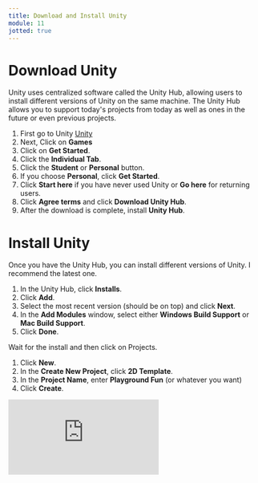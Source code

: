 ```yaml
---
title: Download and Install Unity
module: 11
jotted: true
---
```


# Download Unity

Unity uses centralized software called the Unity Hub, allowing users to install different versions of Unity on the same machine.  The Unity Hub allows you to support today's projects from today as well as ones in the future or even previous projects.

1. First go to Unity <a href="https://unity.com/" target="_new">Unity</a>
2. Next, Click on **Games**
3. Click on **Get Started**.
4. Click the **Individual Tab**.
5. Click the **Student** or **Personal** button.
6. If you choose **Personal**, click **Get Started**.
7. Click **Start here** if you have never used Unity or **Go here** for returning users.
7. Click **Agree terms** and click **Download Unity Hub**.
8. After the download is complete, install **Unity Hub**.


# Install Unity

Once you have the Unity Hub, you can install different versions of Unity.  I recommend the latest one.


1. In the Unity Hub, click **Installs**.
2. Click **Add**.
3. Select the most recent version (should be on top) and click **Next**.
4. In the **Add Modules** window, select either **Windows Build Support** or **Mac Build Support**.
5. Click **Done**.

Wait for the install and then click on Projects.

1. Click **New**.
2. In the **Create New Project**, click **2D Template**.
3. In the **Project Name**, enter **Playground Fun** (or whatever you want)
4. Click **Create**.

<div class="embed-responsive embed-responsive-16by9"><iframe class="embed-responsive-item" src="https://www.youtube.com/embed/EMr9SArZ7Wc" frameborder="0" allowfullscreen></iframe></div>


